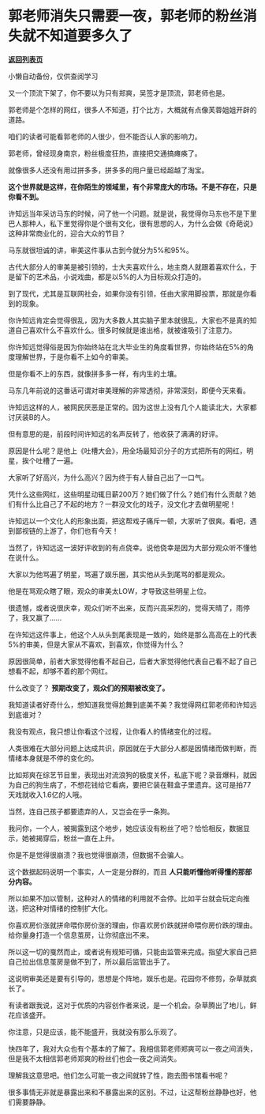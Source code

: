 # 郭老师消失只需要一夜，郭老师的粉丝消失就不知道要多久了

[**返回列表页**](/gzh/记忆承载3)

小懒自动备份，仅供查阅学习

又一个顶流下架了，你不要以为只有郑爽，吴签才是顶流，郭老师也是。

  

郭老师是个怎样的网红，很多人不知道，打个比方，大概就有点像芙蓉姐姐开辟的道路。  

  

咱们的读者可能看郭老师的人很少，但不能否认人家的影响力。  

  

郭老师，曾经现身南京，粉丝极度狂热，直接把交通搞瘫痪了。

  

就像很多人还没有用过拼多多，拼多多的用户量已经超越了淘宝。

  

 **这个世界就是这样，在你陌生的领域里，有个非常庞大的市场。不是不存在，只是你看不到。**

  
许知远当年采访马东的时候，问了他一个问题。就是说，我觉得你马东也不是下里巴人那种人，私下里觉得你是个很有文化，很有思想的人，为什么会做《奇葩说》这种非常商业化的，迎合大众的节目？

  

马东就很坦诚的讲，审美这件事从古到今就分为5%和95%。  

  

古代大部分人的审美是被引领的，士大夫喜欢什么，地主商人就跟着喜欢什么，于是留下的艺术品，小说戏曲，都是以5%的人为目标观众打造的。  

  

到了现代，尤其是互联网社会，如果你没有引领，任由大家用脚投票，那就是你看到的现象。

  

你许知远肯定会觉得很乱，因为大多数人其实脑子里本就很乱，大家也不是真的知道自己喜欢什么不喜欢什么。很多时候就是谁出格，就被谁吸引了注意力。

  

你许知远觉得俗是因为你始终站在北大毕业生的角度看世界，你始终站在5%的角度理解世界，于是你看不上如今的审美。

  

但是你看不上的东西，就像拼多多一样，有内生的土壤。

  

马东几年前说的这番话可谓对审美理解的非常透彻，非常深刻，即便今天来看。

  

许知远这样的人，被网民厌恶是正常的。因为这世上没有几个人能读北大，大家都讨厌装B的人。

  

但有意思的是，前段时间许知远的名声反转了，他收获了满满的好评。

  

原因是什么呢？是他上《吐槽大会》，用全场最知识分子的方式把所有的网红，明星，挨个吐槽了一遍。

  

大家听了好高兴，为什么高兴？因为终于有人替自己出了一口气。

  

凭什么这些网红，这些明星动辄日薪200万？她们做了什么？她们有什么贡献？她们有什么比自己了不起的地方？一群没文化的戏子，没文化才去做明星呢！  

  

许知远以一个文化人的形象出面，把这帮戏子痛斥一顿，大家听了很爽。看吧，遇到鄙视链的上游了，你们也有今天！  

  

当然了，许知远这一波好评收到的有点侥幸。说他侥幸是因为大部分观众听不懂他在说什么。  

  

大家以为他骂遍了明星，骂遍了娱乐圈，其实他从头到尾骂的都是观众。

  

他是在骂观众瞎了眼，观众的审美太LOW，才导致这些明星上位。

  

很遗憾，或者说很庆幸，观众们听不出来，反而兴高采烈的，觉得天晴了，雨停了，我又赢了......

  

在许知远这件事上，他这个人从头到尾表现是一致的，始终是那么高高在上的代表5%的审美，但是大家从不喜欢，到喜欢，你觉得为什么？

  

原因很简单，前者大家觉得他看不起自己，后者大家觉得他代表自己看不起了自己想看不起，却够不着的那个网红。  

  

什么改变了？ **预期改变了，观众们的预期被改变了。**

  

我知道读者好奇什么，想知道我觉得尬舞到底美不美？我觉得网红郭老师和许知远到底谁对？

  

我没有观点，我只想让你看这个过程，让你看人的情绪变化的过程。  

  

人类很难在大部分问题上达成共识，原因就在于大部分人都是因情绪而做判断，而情绪本身就是不停的变化的。  

  

比如郑爽在综艺节目里，表现出对流浪狗的极度关怀，私底下呢？录音爆料，就因为自己的狗生病了，不想花钱给它看病，要把它装在鞋盒子里遗弃。这可是拍77天戏就收入1.6亿的人哦。  

  

当然，连自己孩子都要遗弃的人，又岂会在乎一条狗。

  

我问你，一个人，被揭露到这个地步，她应该没有粉丝了吧？恰恰相反，数据显示，她被揭穿后，粉丝一直在上升。  

  

你是不是觉得很崩溃？我也觉得很崩溃，但数据不会骗人。  

  

这个数据起码说明一个事实，人一定是分群的，而且 **人只能听懂他听得懂的那部分内容。**

  

所以如果不加以管制，这种对人的情绪的利用就不会停。比如平台就会玩定向推送，把这种对情绪的控制扩大化。

  

你喜欢房价涨就拼命喂你房价涨的理由，你喜欢房价跌就拼命喂你房价跌的理由。给你量身打造一个信息茧房，让你彻底出不来。  

  

所以这一切的戛然而止，或者说有规矩可循，只能由监管来完成。指望大家自己把自己拉出信息茧房是做不到了，所以最后监管出手了。

  

这说明审美还是要有引导的，思想是个阵地，娱乐也是。花园你不修剪，杂草就疯长了。

  

有读者跟我说，这对于优质的内容创作者来说，是一个机会。杂草腾出了地儿，鲜花应该盛开。

  

你注意，只是应该，能不能盛开，我就没有那么乐观了。

  

快四年了，我对大众也有个基本的了解了。我相信郭老师郑爽可以一夜之间消失，但是我不太相信郭老师郑爽的粉丝们也会一夜之间消失。  

  

理解我这意思吧。他们怎么可能一夜之间就转了性，跑去图书馆看书呢？

  

很多事情无非就是暴露出来和不暴露出来的区别。不过，让这帮粉丝静静也好，他们需要静静。

